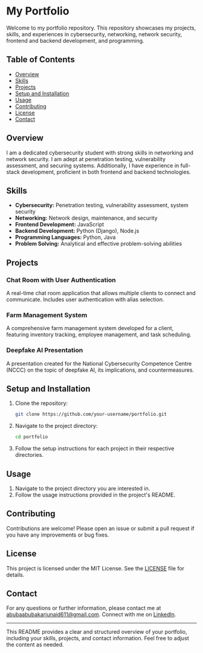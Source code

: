 # My Portfolio

Welcome to my portfolio repository. This repository showcases my projects, skills, and experiences in cybersecurity, networking, network security, frontend and backend development, and programming.

## Table of Contents

- [Overview](#overview)
- [Skills](#skills)
- [Projects](#projects)
- [Setup and Installation](#setup-and-installation)
- [Usage](#usage)
- [Contributing](#contributing)
- [License](#license)
- [Contact](#contact)

## Overview

I am a dedicated cybersecurity student with strong skills in networking and network security. I am adept at penetration testing, vulnerability assessment, and securing systems. Additionally, I have experience in full-stack development, proficient in both frontend and backend technologies.

## Skills

- **Cybersecurity:** Penetration testing, vulnerability assessment, system security
- **Networking:** Network design, maintenance, and security
- **Frontend Development:** JavaScript
- **Backend Development:** Python (Django), Node.js
- **Programming Languages:** Python, Java
- **Problem Solving:** Analytical and effective problem-solving abilities

## Projects

### Chat Room with User Authentication

A real-time chat room application that allows multiple clients to connect and communicate. Includes user authentication with alias selection.

### Farm Management System

A comprehensive farm management system developed for a client, featuring inventory tracking, employee management, and task scheduling.

### Deepfake AI Presentation

A presentation created for the National Cybersecurity Competence Centre (NCCC) on the topic of deepfake AI, its implications, and countermeasures.

## Setup and Installation

1. Clone the repository:

    ```bash
    git clone https://github.com/your-username/portfolio.git
    ```

2. Navigate to the project directory:

    ```bash
    cd portfolio
    ```

3. Follow the setup instructions for each project in their respective directories.

## Usage

1. Navigate to the project directory you are interested in.
2. Follow the usage instructions provided in the project's README.

## Contributing

Contributions are welcome! Please open an issue or submit a pull request if you have any improvements or bug fixes.

## License

This project is licensed under the MIT License. See the [LICENSE](LICENSE) file for details.

## Contact

For any questions or further information, please contact me at [abubaabubakarjunaid611@gmail.com](mailto:abubaabubakarjunaid611@gmail.com). Connect with me on [LinkedIn](https://www.linkedin.com/public-profile/settings?trk=d_flagship3_profile_self_view_public_profile).

---

This README provides a clear and structured overview of your portfolio, including your skills, projects, and contact information. Feel free to adjust the content as needed.
